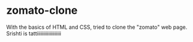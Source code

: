# zomato-clone
With the basics of HTML and CSS, tried to clone the "zomato" web page. 
Srishti is tattiiiiiiiiiiiiiiiiiii
